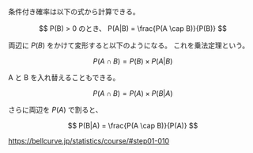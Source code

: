 条件付き確率は以下の式から計算できる。

$$
P(B) > 0 のとき、
P(A|B) = \frac{P(A \cap B)}{P(B)}
$$

両辺に $P(B)$ をかけて変形すると以下のようになる。
これを乗法定理という。

$$
P(A \cap B) = P(B) \times P(A|B)
$$

A と B を入れ替えることもできる。

$$
P(A \cap B) = P(A) \times P(B|A)
$$

さらに両辺を $P(A)$ で割ると、

$$
P(B|A) = \frac{P(A \cap B)}{P(A)}
$$



https://bellcurve.jp/statistics/course/#step01-010
